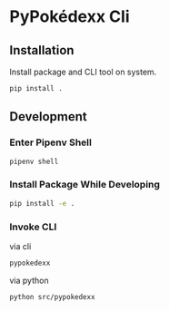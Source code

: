# PyPokédexx Cli

## Installation

Install package and CLI tool on system.

```sh
pip install .
```

## Development

### Enter Pipenv Shell

```sh
pipenv shell
```

### Install Package While Developing

```sh
pip install -e .
```

### Invoke CLI

via cli

```sh
pypokedexx
```

via python

```sh
python src/pypokedexx
```

